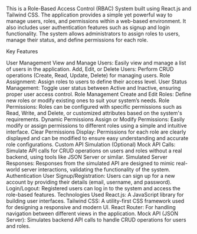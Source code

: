 This is a Role-Based Access Control (RBAC) System built using React.js and Tailwind CSS. The application provides a simple yet powerful way to manage users, roles, and permissions within a web-based environment. It also includes user authentication features such as signup and login functionality. The system allows administrators to assign roles to users, manage their status, and define permissions for each role.

Key Features

User Management View and Manage Users: Easily view and manage a list of users in the application. Add, Edit, or Delete Users: Perform CRUD operations (Create, Read, Update, Delete) for managing users. Role Assignment: Assign roles to users to define their access level. User Status Management: Toggle user status between Active and Inactive, ensuring proper user access control.
Role Management Create and Edit Roles: Define new roles or modify existing ones to suit your system’s needs. Role Permissions: Roles can be configured with specific permissions such as Read, Write, and Delete, or customized attributes based on the system's requirements.
Dynamic Permissions Assign or Modify Permissions: Easily modify or assign permissions to different roles using a simple and intuitive interface. Clear Permissions Display: Permissions for each role are clearly displayed and can be modified to ensure easy understanding and accurate role configurations.
Custom API Simulation (Optional) Mock API Calls: Simulate API calls for CRUD operations on users and roles without a real backend, using tools like JSON Server or similar. Simulated Server Responses: Responses from the simulated API are designed to mimic real-world server interactions, validating the functionality of the system.
Authentication User Signup/Registration: Users can sign up for a new account by providing their details (email, username, and password). Login/Logout: Registered users can log in to the system and access the role-based features. Technologies Used React.js: A JavaScript library for building user interfaces. Tailwind CSS: A utility-first CSS framework used for designing a responsive and modern UI. React Router: For handling navigation between different views in the application. Mock API (JSON Server): Simulates backend API calls to handle CRUD operations for users and roles.
